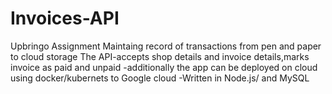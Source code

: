 # Invoices-API
Upbringo Assignment
Maintaing record of transactions from  pen and paper to cloud storage
The API-accepts shop details and invoice details,marks invoice as paid and unpaid
-additionally the app can be deployed on cloud using docker/kubernets to Google cloud
-Written in Node.js/ and MySQL
